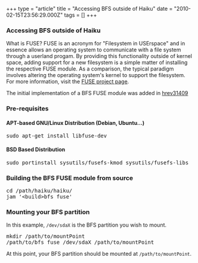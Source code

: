 +++
type = "article"
title = "Accessing BFS outside of Haiku"
date = "2010-02-15T23:56:29.000Z"
tags = []
+++

<h3>Accessing BFS outside of Haiku</h3>
What is FUSE? FUSE is an acronym for "Filesystem in USErspace" and in essence 
allows an operating system to communicate with a file system through a 
userland progam. By providing this functionality outside of kernel space, 
adding support for a new filesystem is a simple matter of installing the 
respective FUSE module. As a comparison, the typical paradigm involves 
altering the operating system's kernel to support the filesystem. 
For more information, visit the <a href="https://github.com/libfuse/libfuse">FUSE project page</a>.

The initial implementation of a BFS FUSE module was added in 
<a href="https://git.haiku-os.org/haiku/commit/?h=hrev31409">hrev31409</a>

<h3>Pre-requisites</h3>
<a name="linux"></a>
<a name="linux_apt"></a>
<h4>APT-based GNU/Linux Distribution (Debian, Ubuntu...)</h4>
<pre class="terminal">sudo apt-get install libfuse-dev</pre>

<a name="bsd"></a>
<h4>BSD Based Distribution</h4>
<pre class="terminal">sudo portinstall sysutils/fusefs-kmod sysutils/fusefs-libs</pre>

<h3>Building the BFS FUSE module from source</h3>
<pre class="terminal">cd /path/haiku/haiku/
jam '&lt;build&gt;bfs_fuse'</pre>

<h3>Mounting your BFS partition</h3>

In this example, ```/dev/sdaX``` is the BFS partition you wish to mount.
<pre class="terminal">
mkdir /path/to/mountPoint
/path/to/bfs_fuse /dev/sdaX /path/to/mountPoint
</pre>

At this point, your BFS partition should be mounted at ```/path/to/mountPoint```.


